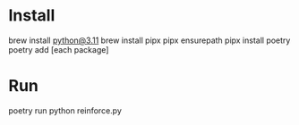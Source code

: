 # Install
brew install python@3.11
brew install pipx
pipx ensurepath
pipx install poetry
poetry add [each package]

# Run
poetry run python reinforce.py